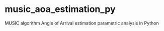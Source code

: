 # music_aoa_estimation_py
MUSIC algorithm Angle of Arrival estimation parametric analysis in Python
